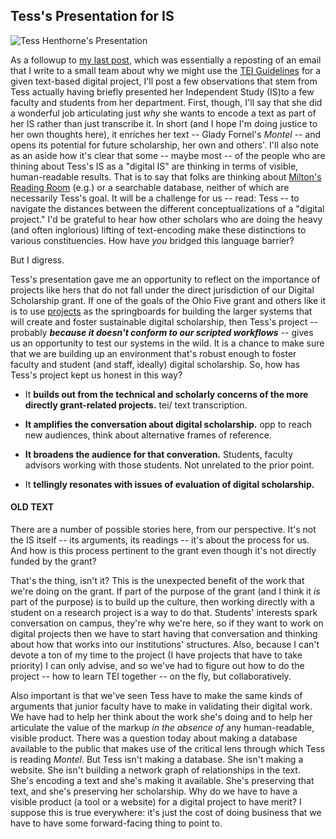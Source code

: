 ## Tess's Presentation for IS

![Tess Henthorne's Presentation](http://digitalscholarship.ohio5.org/wp-content/uploads/2015/04/blog.160207.henthorne.jpg "Tess Presenting")

As a followup to [my last post](http://digitalscholarship.ohio5.org/2016/02/why-we-tei-2/), which was essentially a reposting of an email that I write to a small team about why we might use the [TEI Guidelines](http://www.tei-c.org/Guidelines/) for a given text-based digital project, I'll post a few observations that stem from Tess actually having briefly presented her Independent Study (IS)to a few faculty and students from her department. First, though, I'll say that she did a wonderful job articulating just *why* she wants to encode a text as part of her IS rather than just transcribe it. In short (and I hope I'm doing justice to her own thoughts here), it enriches her text -- Glady Fornel's *Montel* -- and opens its potential for future scholarship, her own and others'. I'll also note as an aside how it's clear that some -- maybe most -- of the people who are thining about Tess's IS as a "digital IS" are thinking in terms of visible, human-readable results. That is to say that folks are thinking about [Milton's Reading Room](https://www.dartmouth.edu/~milton/reading_room/contents/text.shtml) (e.g.) or a searchable database, neither of which are necessarily Tess's goal. It will be a challenge for us -- read: Tess -- to navigate the distances between the different conceptualizations of a "digital project." I'd be grateful to hear how other scholars who are doing the heavy (and often inglorious) lifting of text-encoding make these distinctions to various constituencies. How have *you* bridged this language barrier? 

But I digress. 

Tess's presentation gave me an opportunity to reflect on the importance of projects like hers that do not fall under the direct jurisdiction of our Digital Scholarship grant. If one of the goals of the Ohio Five grant and others like it is to use [projects](http://digitalscholarship.ohio5.org/oh5_projects/) as the springboards for building the larger systems that will create and foster sustainable digital scholarship, then Tess's project -- probably ***because it doesn't conform to our scripted workflows*** -- gives us an opportunity to test our systems in the wild. It is a chance to make sure that we are building up an environment that's robust enough to foster faculty and student (and staff, ideally) digital scholarship. So, how has Tess's project kept us honest in this way? 

- It **builds out from the technical and scholarly concerns of the more directly grant-related projects.** tei/ text transcription.

- **It amplifies the conversation about digital scholarship.** opp to reach new audiences, think about alternative frames of reference. 

- **It broadens the audience for that converation.** Students, faculty advisors working with those students. Not unrelated to the prior point. 

- It **tellingly resonates with issues of evaluation of digital scholarship.** 

#### OLD TEXT ####
There are a number of possible stories here, from our perspective. It's not the IS itself -- its arguments, its readings -- it's about the process for us. And how is this process pertinent to the grant even though it's not directly funded by the grant? 

That's the thing, isn't it? This is the unexpected benefit of the work that we're doing on the grant. If part of the purpose of the grant (and I think it *is* part of the purpose) is to build up the culture, then working directly with a student on a research project is a way to do that. Students' interests spark conversation on campus, they're why we're here, so if they want to work on digital projects then we have to start having that conversation and thinking about how that works into our institutions' structures. Also, because I can't devote a ton of my time to the project (I have projects that have to take priority) I can only advise, and so we've had to figure out how to do the project -- how to learn TEI together -- on the fly, but collaboratively.

Also important is that we've seen Tess have to make the same kinds of arguments that junior faculty have to make in validating their digital work. We have had to help her think about the work she's doing and to help her articulate the value of the markup *in the absence of* any human-readable, visible product. There was a question today about making a database available to the public that makes use of the critical lens through which Tess is reading *Montel*. But Tess isn't making a database. She isn't making a website. She isn't building a network graph of relationships in the text. She's encoding a text and she's making it available. She's preserving that text, and she's preserving her scholarship. Why do we have to have a visible product (a tool or a website) for a digital project to have merit? I suppose this is true everywhere: it's just the cost of doing business that we have to have some forward-facing thing to point to. 
